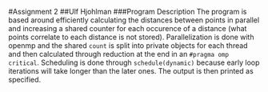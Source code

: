 #Assignment 2
##Ulf Hjohlman
###Program Description
The program is based around efficiently calculating the distances between points in parallel and increasing a shared counter for each occurence of a distance (what points correlate to each distance is not stored). Parallelization is done with openmp and the shared `count` is split into private objects for each thread and then calculated through reduction at the end in an `#pragma omp critical`. Scheduling is done through `schedule(dynamic)` because early loop iterations will take longer than the later ones. The output is then printed as specified.
